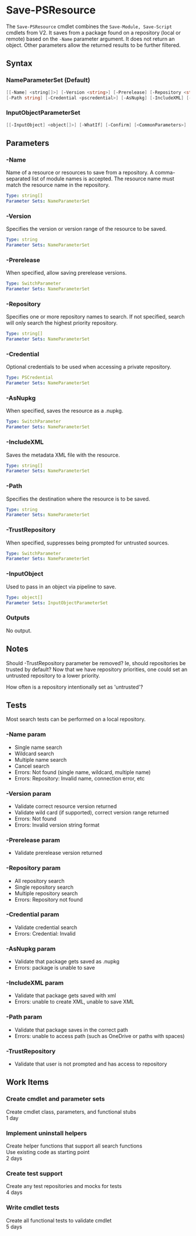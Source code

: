# Save-PSResource

The `Save-PSResource` cmdlet combines the `Save-Module, Save-Script` cmdlets from V2.
It saves from a package found on a repository (local or remote) based on the `-Name` parameter argument.
It does not return an object.
Other parameters allow the returned results to be further filtered.

## Syntax

### NameParameterSet (Default)
``` PowerShell
[[-Name] <string[]>] [-Version <string>] [-Prerelease] [-Repository <string[]>] 
[-Path string] [-Credential <pscredential>] [-AsNupkg] [-IncludeXML] [-TrustRepository] [-WhatIf] [-Confirm] [<CommonParameters>]
```

### InputObjectParameterSet
``` PowerShell
[[-InputObject] <object[]>] [-WhatIf] [-Confirm] [<CommonParameters>]
```

## Parameters

### -Name

Name of a resource or resources to save from a repository.
A comma-separated list of module names is accepted. The resource name must match the resource name in the repository.

```yml
Type: string[]
Parameter Sets: NameParameterSet
```

### -Version

Specifies the version or version range of the resource to be saved.

```yml
Type: string
Parameter Sets: NameParameterSet
```

### -Prerelease

When specified, allow saving prerelease versions.

```yml
Type: SwitchParameter
Parameter Sets: NameParameterSet
```

### -Repository

Specifies one or more repository names to search.
If not specified, search will only search the highest priority repository.

```yml
Type: string[]
Parameter Sets: NameParameterSet
```

### -Credential

Optional credentials to be used when accessing a private repository.

```yml
Type: PSCredential
Parameter Sets: NameParameterSet
```

### -AsNupkg

When specified, saves the resource as a .nupkg.

```yml
Type: SwitchParameter
Parameter Sets: NameParameterSet
```

### -IncludeXML

Saves the metadata XML file with the resource. 

```yml
Type: string[]
Parameter Sets: NameParameterSet
```

### -Path

Specifies the destination where the resource is to be saved.

```yml
Type: string
Parameter Sets: NameParameterSet
```

### -TrustRepository

When specified, suppresses being prompted for untrusted sources.

```yml
Type: SwitchParameter
Parameter Sets: NameParameterSet
```

### -InputObject

Used to pass in an object via pipeline to save.

```yml
Type: object[]
Parameter Sets: InputObjectParameterSet
```

### Outputs

No output.

## Notes

Should -TrustRepository parameter be removed?  Ie, should repositories be trusted by default?
Now that we have repository priorities, one could set an untrusted repository to a lower priority.

How often is a repository intentionally set as 'untrusted'?


## Tests

Most search tests can be performed on a local repository.

### -Name param

- Single name search
- Wildcard search
- Multiple name search
- Cancel search
- Errors: Not found (single name, wildcard, multiple name)
- Errors: Repository: Invalid name, connection error, etc

### -Version param

- Validate correct resource version returned
- Validate wild card (if supported), correct version range returned
- Errors: Not found
- Errors: Invalid version string format

### -Prerelease param

- Validate prerelease version returned

### -Repository param

- All repository search
- Single repository search
- Multiple repository search
- Errors: Repository not found

### -Credential param

- Validate credential search
- Errors: Credential: Invalid

### -AsNupkg param

- Validate that package gets saved as .nupkg
- Errors: package is unable to save

### -IncludeXML param

- Validate that package gets saved with xml
- Errors: unable to create XML, unable to save XML

### -Path param

- Validate that package saves in the correct path
- Errors: unable to access path (such as OneDrive or paths with spaces)

### -TrustRepository

- Validate that user is not prompted and has access to repository



## Work Items

### Create cmdlet and parameter sets

Create cmdlet class, parameters, and functional stubs  
1 day

### Implement uninstall helpers

Create helper functions that support all search functions  
Use existing code as starting point  
2 days

### Create test support

Create any test repositories and mocks for tests  
4 days

### Write cmdlet tests

Create all functional tests to validate cmdlet  
5 days
